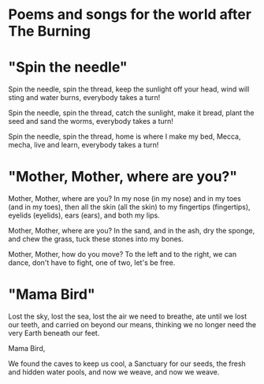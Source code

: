 # Poems and songs for the world after The Burning

# "Spin the needle"
Spin the needle, spin the thread,
keep the sunlight off your head,
wind will sting and water burns,
everybody takes a turn!

Spin the needle, spin the thread,
catch the sunlight, make it bread,
plant the seed and sand the worms,
everybody takes a turn!

Spin the needle, spin the thread,
home is where I make my bed,
Mecca, mecha, live and learn,
everybody takes a turn!

# "Mother, Mother, where are you?"

Mother, Mother, 
where are you?
In my nose (in my nose) and in my toes (and in my toes),
then all the skin (all the skin) to my fingertips (fingertips),
eyelids (eyelids), ears (ears), and both my lips.

Mother, Mother,
where are you?
In the sand, and in the ash,
dry the sponge, and chew the grass,
tuck these stones into my bones.

Mother, Mother, 
how do you move?
To the left and to the right,
we can dance, don't have to fight,
one of two, let's be free.

# "Mama Bird"
Lost the sky, lost the sea,
lost the air we need to breathe,
ate until we lost our teeth,
and carried on beyond our means,
thinking we no longer need
the very Earth beneath our feet.

Mama Bird, 





We found the caves to keep us cool,
a Sanctuary for our seeds,
the fresh and hidden water pools,
and now we weave, and now we weave. 

